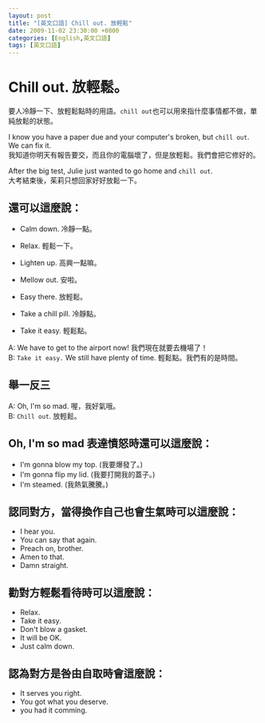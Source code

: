 ```yaml
---
layout: post
title: "[英文口語] Chill out. 放輕鬆"
date: 2009-11-02 23:30:00 +0800
categories: [English,英文口語]
tags: [英文口語]
---
```



# Chill out. 放輕鬆。

要人冷靜一下、放輕鬆點時的用語。`chill out`也可以用來指什麼事情都不做，單純放鬆的狀態。     

I know you have a paper due and your computer's broken, but `chill out`. We can fix it.     
我知道你明天有報告要交，而且你的電腦壞了，但是放輕鬆。我們會把它修好的。   


After the big test, Julie just wanted to go home and `chill out`.     
大考結束後，茱莉只想回家好好放鬆一下。


## 還可以這麼說：

- Calm down. 冷靜一點。
- Relax. 輕鬆一下。
- Lighten up. 高興一點嘛。
- Mellow out. 安啦。
- Easy there. 放輕鬆。
- Take a chill pill. 冷靜點。

- Take it easy. 輕鬆點。

A: We have to get to the airport now! 我們現在就要去機場了！        
B: `Take it easy.` We still have plenty of time. 輕鬆點。我們有的是時間。


## 舉一反三

A: Oh, I'm so mad. 喔，我好氣哦。       
B: `Chill out`. 放輕鬆。        

## Oh, I'm so mad 表達憤怒時還可以這麼說：
- I'm gonna blow my top. (我要爆發了。)
- I'm gonna flip my lid. (我要打開我的蓋子。)
- I'm steamed. (我熱氣騰騰。)

## 認同對方，當得換作自己也會生氣時可以這麼說：
- I hear you.
- You can say that again.
- Preach on, brother.
- Amen to that.
- Damn straight.

## 勸對方輕鬆看待時可以這麼說：
- Relax.
- Take it easy.
- Don't blow a gasket.
- It will be OK.
- Just calm down.

## 認為對方是咎由自取時會這麼說：

- It serves you right.
- You got what you deserve.
- you had it comming.
